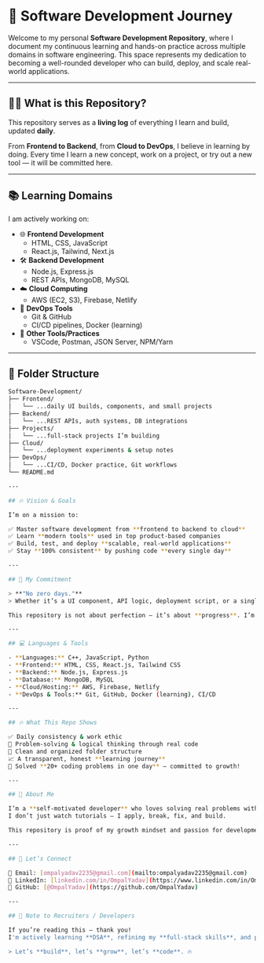 # 🚀 Software Development Journey

Welcome to my personal **Software Development Repository**, where I document my continuous learning and hands-on practice across multiple domains in software engineering. This space represents my dedication to becoming a well-rounded developer who can build, deploy, and scale real-world applications.

---

## 👨‍💻 What is this Repository?

This repository serves as a **living log** of everything I learn and build, updated **daily**.

From **Frontend to Backend**, from **Cloud to DevOps**, I believe in learning by doing. Every time I learn a new concept, work on a project, or try out a new tool — it will be committed here.

---

## 📚 Learning Domains

I am actively working on:

- 🌐 **Frontend Development**
  - HTML, CSS, JavaScript
  - React.js, Tailwind, Next.js
- 🛠️ **Backend Development**
  - Node.js, Express.js
  - REST APIs, MongoDB, MySQL
- ☁️ **Cloud Computing**
  - AWS (EC2, S3), Firebase, Netlify
- 🔧 **DevOps Tools**
  - Git & GitHub
  - CI/CD pipelines, Docker (learning)
- 🧪 **Other Tools/Practices**
  - VSCode, Postman, JSON Server, NPM/Yarn

---

## 📁 Folder Structure

```bash
Software-Development/
├── Frontend/
│   └── ...daily UI builds, components, and small projects
├── Backend/
│   └── ...REST APIs, auth systems, DB integrations
├── Projects/
│   └── ...full-stack projects I’m building
├── Cloud/
│   └── ...deployment experiments & setup notes
├── DevOps/
│   └── ...CI/CD, Docker practice, Git workflows
└── README.md

---

## 🔥 Vision & Goals

I’m on a mission to:

✅ Master software development from **frontend to backend to cloud**  
✅ Learn **modern tools** used in top product-based companies  
✅ Build, test, and deploy **scalable, real-world applications**  
✅ Stay **100% consistent** by pushing code **every single day**

---

## 🧠 My Commitment

> **"No zero days."**  
> Whether it’s a UI component, API logic, deployment script, or a single function — I **ship code daily**.

This repository is not about perfection — it’s about **progress**. I’m building a **habit**, not just a portfolio.

---

## 💻 Languages & Tools

- **Languages:** C++, JavaScript, Python  
- **Frontend:** HTML, CSS, React.js, Tailwind CSS  
- **Backend:** Node.js, Express.js  
- **Database:** MongoDB, MySQL  
- **Cloud/Hosting:** AWS, Firebase, Netlify  
- **DevOps & Tools:** Git, GitHub, Docker (learning), CI/CD

---

## 🔥 What This Repo Shows

✅ Daily consistency & work ethic  
🧠 Problem-solving & logical thinking through real code  
📂 Clean and organized folder structure  
📈 A transparent, honest **learning journey**  
🚀 Solved **20+ coding problems in one day** — committed to growth!

---

## 📌 About Me

I’m a **self-motivated developer** who loves solving real problems with code.  
I don’t just watch tutorials — I apply, break, fix, and build.

This repository is proof of my growth mindset and passion for development.

---

## 🤝 Let’s Connect

📧 Email: [ompalyadav2235@gmail.com](mailto:ompalyadav2235@gmail.com)  
💼 LinkedIn: [linkedin.com/in/OmpalYadav](https://www.linkedin.com/in/OmpalYadav22)*  
🔗 GitHub: [@OmpalYadav](https://github.com/OmpalYadav)

---

## 🚨 Note to Recruiters / Developers

If you’re reading this — thank you!  
I'm actively learning **DSA**, refining my **full-stack skills**, and preparing for real-world challenges.

> Let’s **build**, let’s **grow**, let’s **code**. 🔥  
